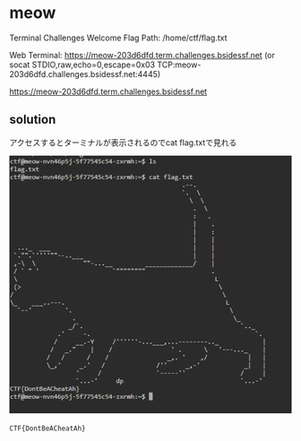 # meow


Terminal Challenges Welcome
Flag Path: /home/ctf/flag.txt

Web Terminal: https://meow-203d6dfd.term.challenges.bsidessf.net (or socat STDIO,raw,echo=0,escape=0x03 TCP:meow-203d6dfd.challenges.bsidessf.net:4445)

https://meow-203d6dfd.term.challenges.bsidessf.net


## solution

アクセスするとターミナルが表示されるのでcat flag.txtで見れる


![](image.png)


`CTF{DontBeACheatAh}`